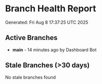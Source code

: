 # Branch Health Report
Generated: Fri Aug  8 17:37:25 UTC 2025

## Active Branches
- **main** - 14 minutes ago by Dashboard Bot

## Stale Branches (>30 days)
No stale branches found
